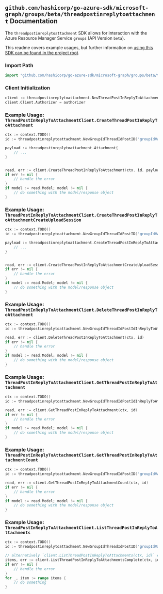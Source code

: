 
## `github.com/hashicorp/go-azure-sdk/microsoft-graph/groups/beta/threadpostinreplytoattachment` Documentation

The `threadpostinreplytoattachment` SDK allows for interaction with the Azure Resource Manager Service `groups` (API Version `beta`).

This readme covers example usages, but further information on [using this SDK can be found in the project root](https://github.com/hashicorp/go-azure-sdk/tree/main/docs).

### Import Path

```go
import "github.com/hashicorp/go-azure-sdk/microsoft-graph/groups/beta/threadpostinreplytoattachment"
```


### Client Initialization

```go
client := threadpostinreplytoattachment.NewThreadPostInReplyToAttachmentClientWithBaseURI("https://management.azure.com")
client.Client.Authorizer = authorizer
```


### Example Usage: `ThreadPostInReplyToAttachmentClient.CreateThreadPostInReplyToAttachment`

```go
ctx := context.TODO()
id := threadpostinreplytoattachment.NewGroupIdThreadIdPostID("groupIdValue", "conversationThreadIdValue", "postIdValue")

payload := threadpostinreplytoattachment.Attachment{
	// ...
}


read, err := client.CreateThreadPostInReplyToAttachment(ctx, id, payload)
if err != nil {
	// handle the error
}
if model := read.Model; model != nil {
	// do something with the model/response object
}
```


### Example Usage: `ThreadPostInReplyToAttachmentClient.CreateThreadPostInReplyToAttachmentCreateUploadSession`

```go
ctx := context.TODO()
id := threadpostinreplytoattachment.NewGroupIdThreadIdPostID("groupIdValue", "conversationThreadIdValue", "postIdValue")

payload := threadpostinreplytoattachment.CreateThreadPostInReplyToAttachmentCreateUploadSessionRequest{
	// ...
}


read, err := client.CreateThreadPostInReplyToAttachmentCreateUploadSession(ctx, id, payload)
if err != nil {
	// handle the error
}
if model := read.Model; model != nil {
	// do something with the model/response object
}
```


### Example Usage: `ThreadPostInReplyToAttachmentClient.DeleteThreadPostInReplyToAttachment`

```go
ctx := context.TODO()
id := threadpostinreplytoattachment.NewGroupIdThreadIdPostIdInReplyToAttachmentID("groupIdValue", "conversationThreadIdValue", "postIdValue", "attachmentIdValue")

read, err := client.DeleteThreadPostInReplyToAttachment(ctx, id)
if err != nil {
	// handle the error
}
if model := read.Model; model != nil {
	// do something with the model/response object
}
```


### Example Usage: `ThreadPostInReplyToAttachmentClient.GetThreadPostInReplyToAttachment`

```go
ctx := context.TODO()
id := threadpostinreplytoattachment.NewGroupIdThreadIdPostIdInReplyToAttachmentID("groupIdValue", "conversationThreadIdValue", "postIdValue", "attachmentIdValue")

read, err := client.GetThreadPostInReplyToAttachment(ctx, id)
if err != nil {
	// handle the error
}
if model := read.Model; model != nil {
	// do something with the model/response object
}
```


### Example Usage: `ThreadPostInReplyToAttachmentClient.GetThreadPostInReplyToAttachmentCount`

```go
ctx := context.TODO()
id := threadpostinreplytoattachment.NewGroupIdThreadIdPostID("groupIdValue", "conversationThreadIdValue", "postIdValue")

read, err := client.GetThreadPostInReplyToAttachmentCount(ctx, id)
if err != nil {
	// handle the error
}
if model := read.Model; model != nil {
	// do something with the model/response object
}
```


### Example Usage: `ThreadPostInReplyToAttachmentClient.ListThreadPostInReplyToAttachments`

```go
ctx := context.TODO()
id := threadpostinreplytoattachment.NewGroupIdThreadIdPostID("groupIdValue", "conversationThreadIdValue", "postIdValue")

// alternatively `client.ListThreadPostInReplyToAttachments(ctx, id)` can be used to do batched pagination
items, err := client.ListThreadPostInReplyToAttachmentsComplete(ctx, id)
if err != nil {
	// handle the error
}
for _, item := range items {
	// do something
}
```
